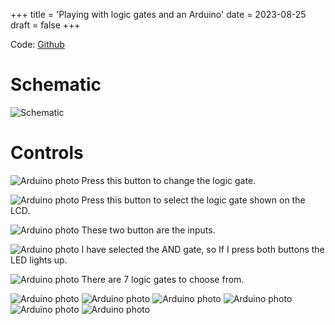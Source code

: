 +++
title = 'Playing with logic gates and an Arduino'
date = 2023-08-25
draft = false
+++

Code: [Github](https://github.com/denniscmartin/logic-led)

# Schematic

![Schematic](/arduino-schema.png)

# Controls

![Arduino photo](/arduino-1.png)
Press this button to change the logic gate.

![Arduino photo](/arduino-2.png)
Press this button to select the logic gate shown on the LCD.

![Arduino photo](/arduino-3.png)
These two button are the inputs.

![Arduino photo](/arduino-4.png)
I have selected the AND gate, so If I press both buttons the LED lights up.

![Arduino photo](/arduino-5.png)
There are 7 logic gates to choose from.

![Arduino photo](/arduino-6.png)
![Arduino photo](/arduino-7.png)
![Arduino photo](/arduino-8.png)
![Arduino photo](/arduino-9.png)
![Arduino photo](/arduino-10.png)
![Arduino photo](/arduino-11.png)
